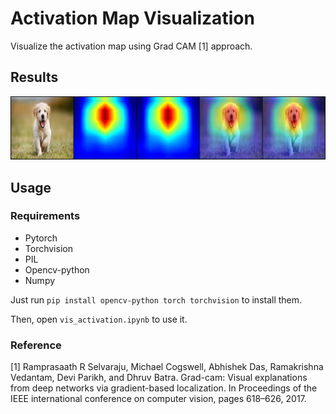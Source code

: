 # Activation Map Visualization

Visualize the activation map using Grad CAM [1] approach.

## Results

![](./outputs/dog_vis.jpeg)

## Usage

### Requirements

- Pytorch
- Torchvision
- PIL
- Opencv-python
- Numpy

Just run `pip install opencv-python torch torchvision` to install them.

Then, open `vis_activation.ipynb` to use it.

### Reference

[1] Ramprasaath R Selvaraju, Michael Cogswell, Abhishek Das, Ramakrishna Vedantam, Devi Parikh, and Dhruv Batra.
Grad-cam: Visual explanations from deep networks via gradient-based localization.
In Proceedings of the IEEE international conference on computer vision, pages 618–626, 2017.
